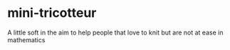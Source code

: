 mini-tricotteur
===============

A little soft in the aim to help people that love to knit but are not at ease in mathematics